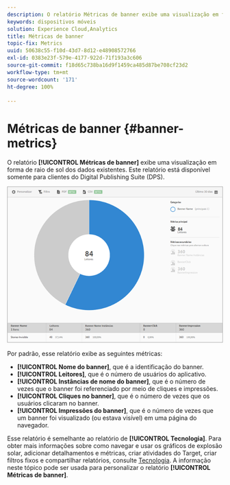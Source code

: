 ```yaml
---
description: O relatório Métricas de banner exibe uma visualização em forma de raio de sol dos dados existentes. Este relatório está disponível somente para clientes do Digital Publishing Suite (DPS).
keywords: dispositivos móveis
solution: Experience Cloud,Analytics
title: Métricas de banner
topic-fix: Metrics
uuid: 50638c55-f10d-43d7-8d12-e48908572766
exl-id: 0383e23f-579e-4177-922d-71f193a3c606
source-git-commit: f18d65c738ba16d9f1459ca485d87be708cf23d2
workflow-type: tm+mt
source-wordcount: '171'
ht-degree: 100%

---
```


# Métricas de banner {#banner-metrics}

O relatório **[!UICONTROL Métricas de banner]** exibe uma visualização em forma de raio de sol dos dados existentes. Este relatório está disponível somente para clientes do Digital Publishing Suite (DPS).

![](assets/dps_banner_name.png)

Por padrão, esse relatório exibe as seguintes métricas:

* **[!UICONTROL Nome do banner]**, que é a identificação do banner.
* **[!UICONTROL Leitores]**, que é o número de usuários do aplicativo.
* **[!UICONTROL Instâncias de nome do banner]**, que é o número de vezes que o banner foi referenciado por meio de cliques e impressões.
* **[!UICONTROL Cliques no banner]**, que é o número de vezes que os usuários clicaram no banner.
* **[!UICONTROL Impressões do banner]**, que é o número de vezes que um banner foi visualizado (ou estava visível) em uma página do navegador.

Esse relatório é semelhante ao relatório de **[!UICONTROL Tecnologia]**. Para obter mais informações sobre como navegar e usar os gráficos de explosão solar, adicionar detalhamentos e métricas, criar atividades do Target, criar filtros fixos e compartilhar relatórios, consulte [Tecnologia](/help/using/usage/reports-technology.md). A informação neste tópico pode ser usada para personalizar o relatório **[!UICONTROL Métricas de banner]**.
